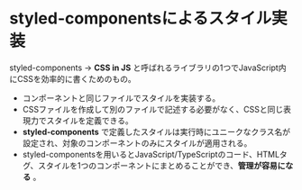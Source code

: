 # styled-componentsによるスタイル実装

styled-components → __CSS in JS__ と呼ばれるライブラリの1つでJavaScript内にCSSを効率的に書くためのもの。

* コンポーネントと同じファイルでスタイルを実装する。
* CSSファイルを作成して別のファイルで記述する必要がなく、CSSと同じ表現力でスタイルを定義できる。
* __styled-components__ で定義したスタイルは実行時にユニークなクラス名が設定され、対象のコンポーネントのみにスタイルが適用される。
* styled-componentsを用いるとJavaScript/TypeScriptのコード、HTMLタグ、スタイルを1つのコンポーネントにまとめることができ、__管理が容易になる__ 。